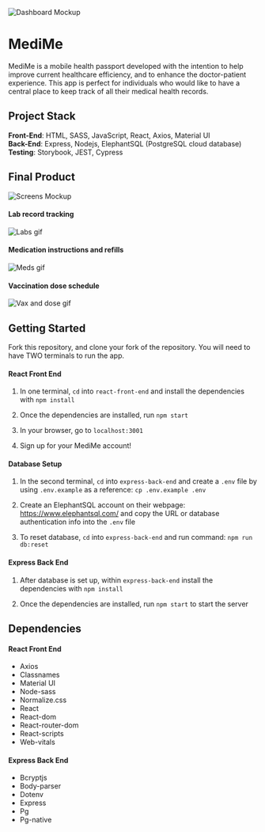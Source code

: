 ![Dashboard Mockup](https://github.com/charleenmperrier/MediMe/blob/master/docs/dashboard-mockup.png)

# MediMe

MediMe is a mobile health passport developed with the intention to help improve current healthcare efficiency, and to enhance the doctor-patient experience. This app is perfect for individuals who would like to have a central place to keep track of all their medical health records.

## Project Stack

**Front-End**: HTML, SASS, JavaScript, React, Axios, Material UI  
**Back-End**: Express, Nodejs, ElephantSQL (PostgreSQL cloud database)  
**Testing**: Storybook, JEST, Cypress

## Final Product

![Screens Mockup](https://github.com/charleenmperrier/MediMe/blob/master/docs/screens-mockup.png)

#### Lab record tracking

![Labs gif](https://github.com/charleenmperrier/MediMe/blob/master/docs/medime-labs.gif)

#### Medication instructions and refills

![Meds gif](https://github.com/charleenmperrier/MediMe/blob/master/docs/medime-meds.gif)

#### Vaccination dose schedule

![Vax and dose gif](https://github.com/charleenmperrier/MediMe/blob/master/docs/medime-vax-dose.gif)

## Getting Started

Fork this repository, and clone your fork of the repository. You will need to have TWO terminals to run the app.

#### React Front End

1. In one terminal, `cd` into `react-front-end` and install the dependencies with `npm install`

2. Once the dependencies are installed, run `npm start`

3. In your browser, go to `localhost:3001`

4. Sign up for your MediMe account!

#### Database Setup

1. In the second terminal, `cd` into `express-back-end` and create a `.env` file by using `.env.example` as a reference: `cp .env.example .env`

2. Create an ElephantSQL account on their webpage: https://www.elephantsql.com/ and copy the URL or database authentication info into the `.env` file

3. To reset database, `cd` into `express-back-end` and run command: `npm run db:reset`

#### Express Back End

1. After database is set up, within `express-back-end` install the dependencies with `npm install`

2. Once the dependencies are installed, run `npm start` to start the server

## Dependencies

#### React Front End

- Axios
- Classnames
- Material UI
- Node-sass
- Normalize.css
- React
- React-dom
- React-router-dom
- React-scripts
- Web-vitals

#### Express Back End

- Bcryptjs
- Body-parser
- Dotenv
- Express
- Pg
- Pg-native
